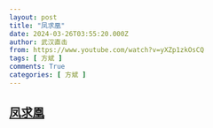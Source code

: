 ```yaml
---
layout: post
title: "凤求凰"
date: 2024-03-26T03:55:20.000Z
author: 武汉直击
from: https://www.youtube.com/watch?v=yXZp1zkOsCQ
tags: [ 方斌 ]
comments: True
categories: [ 方斌 ]
---
```

<!--1711425320000-->
[凤求凰](https://www.youtube.com/watch?v=yXZp1zkOsCQ)
------

<div>

</div>
